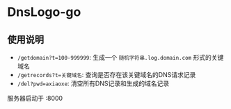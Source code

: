 # DnsLogo-go

## 使用说明

- `/getdomain?t=100-999999`: 生成一个 `随机字符串.log.domain.com` 形式的关键域名
- `/getrecords?t=关键域名`: 查询是否存在该关键域名的DNS请求记录
- `/del?pwd=axiaoxe`: 清空所有DNS记录和生成的域名记录

服务器启动于 :8000

